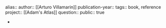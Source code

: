 alias::
author:: [[Arturo Villamarin]] 
publication-year::
tags:: book, reference
project:: [[Adam's Atlas]] 
question::
public:: true

-
